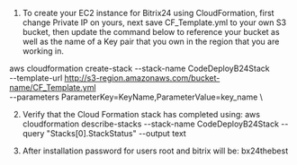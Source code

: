 1) To create your EC2 instance for Bitrix24 using CloudFormation, first change Private IP on yours, next save CF_Template.yml to your own S3 bucket, then update the command below to reference your bucket as well as the name of a Key pair that you own in the region that you are working in. 

aws cloudformation create-stack --stack-name CodeDeployB24Stack \
--template-url http://s3-region.amazonaws.com/bucket-name/CF_Template.yml \
--parameters ParameterKey=KeyName,ParameterValue=key_name \

2) Verify that the Cloud Formation stack has completed using: 
aws cloudformation describe-stacks --stack-name CodeDeployB24Stack --query "Stacks[0].StackStatus" --output text

3) After installation password for users root and bitrix will be: bx24thebest
